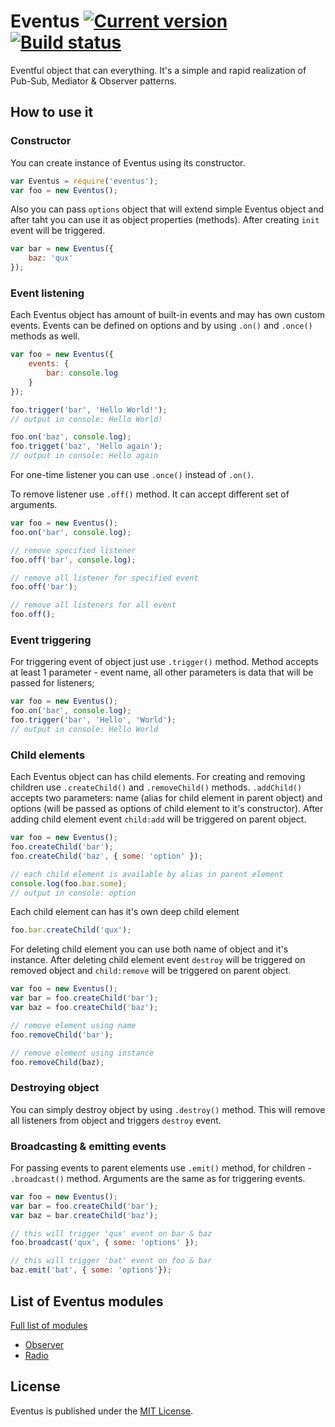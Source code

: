 # Eventus [![Current version](https://img.shields.io/npm/v/eventus.svg)](https://img.shields.io/npm/v/eventus.svg) [![Build status](https://img.shields.io/travis/makzimko/eventus.svg)](https://img.shields.io/travis/makzimko/eventus.svg)
Eventful object that can everything.
It's a simple and rapid realization of Pub-Sub, Mediator & Observer patterns.

## How to use it

### Constructor

You can create instance of Eventus using its constructor.
```javascript
var Eventus = require('eventus');
var foo = new Eventus();
```
Also you can pass `options` object that will extend simple Eventus object and after taht you can use it as object properties (methods).
After creating `init` event will be triggered.
```javascript
var bar = new Eventus({
	baz: 'qux'
});
```
### Event listening
Each Eventus object has amount of built-in events and may has own custom events.
Events can be defined on options and by using `.on()` and `.once()` methods as well.
```javascript
var foo = new Eventus({
    events: {
        bar: console.log
    }
});

foo.trigger('bar', 'Hello World!');
// output in console: Hello World!

foo.on('baz', console.log);
foo.trigget('baz', 'Hello again');
// output in console: Hello again

```
For one-time listener you can use `.once()` instead of `.on()`.

To remove listener use `.off()` method. It can accept different set of arguments.
```javascript
var foo = new Eventus();
foo.on('bar', console.log);

// remove specified listener
foo.off('bar', console.log);

// remove all listener for specified event
foo.off('bar');

// remove all listeners for all event
foo.off();
```

### Event triggering
For triggering event of object just use `.trigger()` method. Method accepts at least 1 parameter - event name, all other parameters is data that will be passed for listeners;
```javascript
var foo = new Eventus();
foo.on('bar', console.log);
foo.trigger('bar', 'Hello', 'World');
// output in console: Hello World
```

### Child elements
Each Eventus object can has child elements. For creating and removing children use `.createChild()` and `.removeChild()` methods.
`.addChild()` accepts two parameters: name (alias for child element in parent object) and options (will be passed as options of child element to it's constructor). After adding child element event `child:add` will be triggered on parent object.
```javascript
var foo = new Eventus();
foo.createChild('bar');
foo.createChild('baz', { some: 'option' });

// each child element is available by alias in parent element
console.log(foo.baz.some);
// output in console: option
```

Each child element can has it's own deep child element
```javascript
foo.bar.createChild('qux');
```

For deleting child element you can use both name of object and it's instance. After deleting child element event `destroy` will be triggered on removed object and `child:remove` will be triggered on parent object.
```javascript
var foo = new Eventus();
var bar = foo.createChild('bar');
var baz = foo.createChild('baz');

// remove element using name
foo.removeChild('bar');

// remove element using instance
foo.removeChild(baz);
```

### Destroying object
You can simply destroy object by using `.destroy()` method. This will remove all listeners from object and triggers `destroy` event.

### Broadcasting & emitting events
For passing events to parent elements use `.emit()` method, for children - `.broadcast()` method. Arguments are the same as for triggering events.
```javascript
var foo = new Eventus();
var bar = foo.createChild('bar');
var baz = bar.createChild('baz');

// this will trigger 'qux' event on bar & baz
foo.broadcast('qux', { some: 'options' });

// this will trigger 'bat' event on foo & bar
baz.emit('bat', { some: 'options'});
```
## List of Eventus modules

[Full list of modules](modules/)

* [Observer](modules/observer.md)
* [Radio](modules/radio.md)

## License
Eventus is published under the [MIT License](https://opensource.org/licenses/MIT).